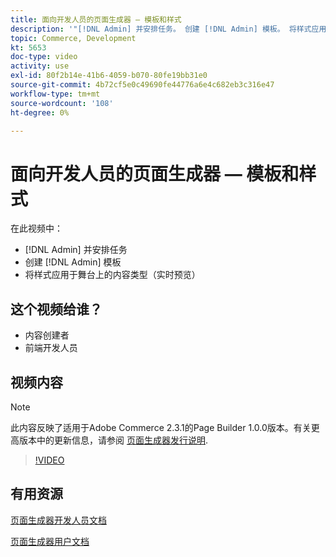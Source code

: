 ```yaml
---
title: 面向开发人员的页面生成器 — 模板和样式
description: '"[!DNL Admin] 并安排任务。 创建 [!DNL Admin] 模板​。 将样式应用于舞台上的内容类型（实时预览）。”'
topic: Commerce, Development
kt: 5653
doc-type: video
activity: use
exl-id: 80f2b14e-41b6-4059-b070-80fe19bb31e0
source-git-commit: 4b72cf5e0c49690fe44776a6e4c682eb3c316e47
workflow-type: tm+mt
source-wordcount: '108'
ht-degree: 0%

---
```


# 面向开发人员的页面生成器 — 模板和样式

在此视频中：

- [!DNL Admin] 并安排任务
- 创建 [!DNL Admin] 模&#x200B;板
- 将样式应用于舞台上的内容类型（实时预览）

## 这个视频给谁？

- 内容创建者
- 前端开发人员

## 视频内容

>[!NOTE]
>
>此内容反映了适用于Adobe Commerce 2.3.1的Page Builder 1.0.0版本。有关更高版本中的更新信息，请参阅 [页面生成器发行说明](https://devdocs.magento.com/page-builder/docs/release-notes.html).

>[!VIDEO](https://video.tv.adobe.com/v/35712?quality=12&learn=on)

## 有用资源

[页面生成器开发人员文档](https://devdocs.magento.com/page-builder/docs/index.html)

[页面生成器用户文档](https://docs.magento.com/user-guide/cms/page-builder.html)
